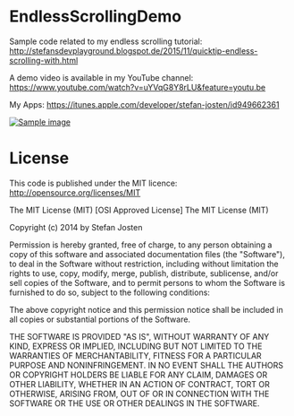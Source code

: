 EndlessScrollingDemo
====================

Sample code related to my endless scrolling tutorial:
http://stefansdevplayground.blogspot.de/2015/11/quicktip-endless-scrolling-with.html

A demo video is available in my YouTube channel: https://www.youtube.com/watch?v=uYVqG8Y8rLU&feature=youtu.be

My Apps:
https://itunes.apple.com/developer/stefan-josten/id949662361

[![Sample image](http://img.youtube.com/vi/uYVqG8Y8rLU/0.jpg)](https://www.youtube.com/watch?v=uYVqG8Y8rLU)



License
=======

This code is published under the MIT licence: http://opensource.org/licenses/MIT

The MIT License (MIT)
[OSI Approved License]
The MIT License (MIT)

Copyright (c) 2014 by Stefan Josten

Permission is hereby granted, free of charge, to any person obtaining a copy
of this software and associated documentation files (the "Software"), to deal
in the Software without restriction, including without limitation the rights
to use, copy, modify, merge, publish, distribute, sublicense, and/or sell
copies of the Software, and to permit persons to whom the Software is
furnished to do so, subject to the following conditions:

The above copyright notice and this permission notice shall be included in
all copies or substantial portions of the Software.

THE SOFTWARE IS PROVIDED "AS IS", WITHOUT WARRANTY OF ANY KIND, EXPRESS OR
IMPLIED, INCLUDING BUT NOT LIMITED TO THE WARRANTIES OF MERCHANTABILITY,
FITNESS FOR A PARTICULAR PURPOSE AND NONINFRINGEMENT. IN NO EVENT SHALL THE
AUTHORS OR COPYRIGHT HOLDERS BE LIABLE FOR ANY CLAIM, DAMAGES OR OTHER
LIABILITY, WHETHER IN AN ACTION OF CONTRACT, TORT OR OTHERWISE, ARISING FROM,
OUT OF OR IN CONNECTION WITH THE SOFTWARE OR THE USE OR OTHER DEALINGS IN
THE SOFTWARE.
